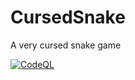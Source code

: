 # CursedSnake
A very cursed snake game

[![CodeQL](https://github.com/NewDawn0/CursedSnake/actions/workflows/codeql.yml/badge.svg)](https://github.com/NewDawn0/CursedSnake/actions/workflows/codeql.yml)
